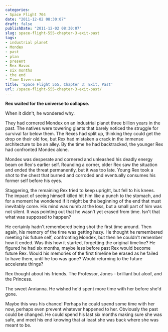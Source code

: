 ```yaml
---
categories:
- Space Flight 704
date: "2011-12-02 08:30:07"
draft: false
publishDate: "2011-12-02 08:30:07"
slug: space-flight-555-chapter-3-exit-past
tags:
- industrial planet
- Mondex
- past
- plan
- present
- Rex Havoc
- six months
- the end
- Time Diversion
title: 'Space Flight 555, Chapter 3: Exit, Past'
url: /space-flight-555-chapter-3-exit-past/
---
```

**Rex waited for the universe to collapse.**

When it didn't, he wondered why.

They had cornered Mondex on an industrial planet three billion years in
the past. The natives were towering giants that barely noticed the
struggle for survival far below them. The Rexes had split up, thinking
they could get the drop on their old foe, but Rex had mistaken a crack
in the immense architecture to be an alley. By the time he had
backtracked, the younger Rex had confronted Mondex alone.

Mondex was desperate and cornered and unleashed his deadly energy beam
on Rex's earlier self. Rounding a corner, older Rex saw the situation
and ended the threat permanently, but it was too late. Young Rex took a
shot to the chest that burned and corroded and eventually consumes his
former self before his eyes.

Staggering, the remaining Rex tried to keep upright, but fell to his
knees. The impact of seeing himself killed hit him like a punch to the
stomach, and for a moment he wondered if it might be the beginning of
the end that must inevitably come. His mind was numb at the loss, but a
small part of him was not silent. It was pointing out that he wasn't yet
erased from time. Isn't that what was supposed to happen?

He certainly hadn't remembered being shot the first time around. Then
again, his memory of the time was getting hazy. He thought he remembered
meeting his future self, confronting Mondex, but then he couldn't
remember how it ended. Was this how it started, forgetting the original
timeline? He figured he had six months, maybe less before past Rex would
become future Rex. Would his memories of the first timeline be erased as
he failed to have them, until he too was gone? Would returning to the
future accelerate things?

Rex thought about his friends. The Professor, Jones - brilliant but
aloof, and the Princess.

The sweet Anrianna. He wished he'd spent more time with her before she'd
gone.

Maybe this was his chance! Perhaps he could spend some time with her
now, perhaps even prevent whatever happened to her. Obviously the past
could be changed. He could spend his last six months making sure she was
safe, and meet his end knowing that at least she was back where she was
meant to be.